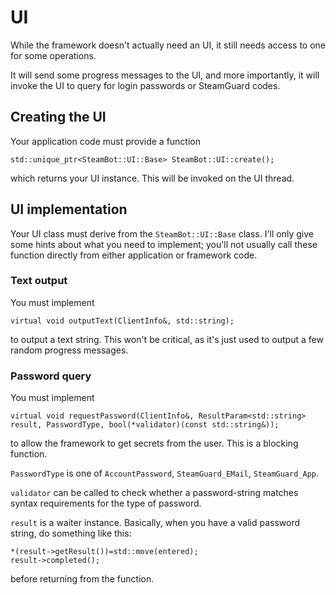# UI

While the framework doesn't actually need an UI, it still needs access to one for some operations.

It will send some progress messages to the UI, and more importantly, it will invoke the UI to query for login passwords or SteamGuard codes.

## Creating the UI

Your application code must provide a function

```
std::unique_ptr<SteamBot::UI::Base> SteamBot::UI::create();
```

which returns your UI instance. This will be invoked on the UI thread.

## UI implementation

Your UI class must derive from the `SteamBot::UI::Base` class. I'll only give some hints about what you need to implement; you'll not usually call these function directly from either application or framework code.


### Text output

You must implement

```
virtual void outputText(ClientInfo&, std::string);
```

to output a text string. This won't be critical, as it's just used to output a few random progress messages.

### Password query

You must implement

```
virtual void requestPassword(ClientInfo&, ResultParam<std::string> result, PasswordType, bool(*validator)(const std::string&));
```

to allow the framework to get secrets from the user. This is a blocking function.

`PasswordType` is one of `AccountPassword`, `SteamGuard_EMail`, `SteamGuard_App`.

`validator` can be called to check whether a password-string matches syntax requirements for the type of password.

`result` is a waiter instance. Basically, when you have a valid password string, do something like this:
```
*(result->getResult())=std::move(entered);
result->completed();
```

before returning from the function.
